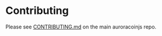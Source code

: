 # Contributing

Please see [CONTRIBUTING.md](https://github.com/digicontributer/auroracoin-js/blob/master/CONTRIBUTING.md) on the main auroracoinjs repo.

